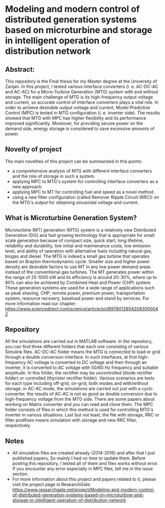 # Modeling and modern control of distributed generation systems based on microturbine and storage in intelligent operation of distribution network


Abstract: 
-

This repository is the Final thesis for my Master degree at the University of Zanjan. In this project, I tested various interface converters (i. e. AC-DC-AC and AC-AC) for a Micro-Turbine Generation (MTG) system with and without storage. The main challenge of MTG is its high-frequency output voltage and current, so accurate control of interface converters plays a vital role. In order to achieve desirable output voltage and current, Model Predictive Control (MPC) is tested in MTG configuration (i. e. inverter side). The results showed that MTG with MPC has higher flexibility and its performance improved significantly. Moreover, for providing secure power on the demand side, energy storage is considered to save excessive amounts of power.


Novelty of project
-
The main novelties of this project can be summarized in this points:
- a comprehensive analysis of MTG with different interface converters and the role of storage in such a system.
- applying MPC to MTG's system for controlling interface converters as a new approach.
- applying MPC to MT for controlling fuel and speed as a novel method.
- using a new filter configuration (called Remover Ripple Circuit (RRC)) on the MTG's output for obtaining sinusoidal voltage and current. 

What is Microturbine Generation System?
-

Microturbine (MT) generation (MTG) system is a relatively new Distributed Generation (DG) and fast growing technology that is appropriate for small scale generation because of compact size, quick start, long lifetime, reliability and durability, low initial and maintenance costs, low emission level, and ability of operation with alternative fuels including natural gas, biogas and diesel. The MTG is indeed a small gas turbine that operates based on Brayton thermodynamic cycle. Smaller size and higher power density are desirable factors to use MT in any low power demand areas instead of the conventional gas turbines. The MT generates power within the range of 25-1000 kW and its efficiency is around 20-30%, where up to 80% can also be achieved by Combined Heat and Power (CHP) system. These generation systems are used for a wide range of applications such as peak shaving, CHP, remote power, premium power, transportation system, resource recovery, baseload power and stand by services. For more information read our chapter: https://www.sciencedirect.com/science/article/pii/B9780128042083000042


Repository
-
All the simulations are carried out in MATLAB software. In the repository, you can find three different folders that each one consisting of various Simulink files. 
AC-DC-AC folder means the MTG is connected to load or grid through a double conversion interface. In such interfaces, at first high-frequency AC voltage is converted to DC voltage and then through an inverter, it is converted to AC voltage with 50/60 Hz frequency and suitable amplitude. In this folder, the rectifier may be uncontrolled (diode rectifier folder) or controlled (thyristor rectifier folder). Various scenarios are tests for each type including off-grid, on-grid, both modes and with/without storage.
in AC-AC mode, the simulations are carried out just with a cyclo converter. the results of AC-AC is not as good as double conversion due to high-frequency voltage from the MTG side. There are some papers about working on Matrix converter and you can read and clone them.
The MPC folder consists of files in which this method is used for controlling MTG's inverter in various situations. Last but not least, the file with storage, RRC or filter postfixes means simulation with storage and new RRC filter, respectively. 


Notes
-
- All simulation files are created already (2014-2016) and after that I just published papers, So mainly I had no time to update them. Before posting this repository, I tested all of them and files works without error. If you encounter any error especially in MPC files, tell me in the issue section.
- For more information about this project and papers related to it, please visit the project page in ResearchGate: https://www.researchgate.net/project/Modeling-and-modern-control-of-distributed-generation-systems-based-on-microturbine-and-storage-in-intelligent-operation-of-distribution-network
